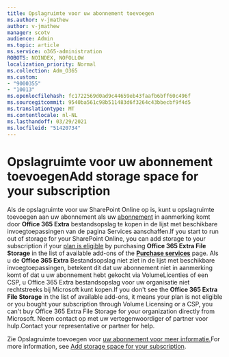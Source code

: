 ```yaml
---
title: Opslagruimte voor uw abonnement toevoegen
ms.author: v-jmathew
author: v-jmathew
manager: scotv
audience: Admin
ms.topic: article
ms.service: o365-administration
ROBOTS: NOINDEX, NOFOLLOW
localization_priority: Normal
ms.collection: Adm_O365
ms.custom:
- "9000355"
- "10013"
ms.openlocfilehash: fc1722569d0ad9c44659eb43faafb6bff60c496f
ms.sourcegitcommit: 9540ba561c98b511483d6f3264c43bbecbf9f4d5
ms.translationtype: MT
ms.contentlocale: nl-NL
ms.lasthandoff: 03/29/2021
ms.locfileid: "51420734"
---
```

# <a name="add-storage-space-for-your-subscription"></a><span data-ttu-id="c08ab-102">Opslagruimte voor uw abonnement toevoegen</span><span class="sxs-lookup"><span data-stu-id="c08ab-102">Add storage space for your subscription</span></span>

<span data-ttu-id="c08ab-103">Als de opslagruimte voor uw SharePoint Online op is, kunt u opslagruimte toevoegen aan uw abonnement als uw [abonnement](https://docs.microsoft.com/microsoft-365/commerce/add-storage-space) in aanmerking komt **[](https://go.microsoft.com/fwlink/p/?linkid=868433)** door **Office 365 Extra** bestandsopslag te kopen in de lijst met beschikbare invoegtoepassingen van de pagina Services aanschaffen.</span><span class="sxs-lookup"><span data-stu-id="c08ab-103">If you start to run out of storage for your SharePoint Online, you can add storage to your subscription if your [plan is eligible](https://docs.microsoft.com/microsoft-365/commerce/add-storage-space) by purchasing **Office 365 Extra File Storage** in the list of available add-ons of the **[Purchase services](https://go.microsoft.com/fwlink/p/?linkid=868433)** page.</span></span> <span data-ttu-id="c08ab-104">Als u de **Office 365 Extra** Bestandsopslag niet ziet in de lijst met beschikbare invoegtoepassingen, betekent dit dat uw abonnement niet in aanmerking komt of dat u uw abonnement hebt gekocht via VolumeLicenties of een CSP, u Office 365 Extra bestandsopslag voor uw organisatie niet rechtstreeks bij Microsoft kunt kopen.</span><span class="sxs-lookup"><span data-stu-id="c08ab-104">If you don't see the **Office 365 Extra File Storage** in the list of available add-ons, it means your plan is not eligible or you bought your subscription through Volume Licensing or a CSP, you can't buy Office 365 Extra File Storage for your organization directly from Microsoft.</span></span> <span data-ttu-id="c08ab-105">Neem contact op met uw vertegenwoordiger of partner voor hulp.</span><span class="sxs-lookup"><span data-stu-id="c08ab-105">Contact your representative or partner for help.</span></span>

<span data-ttu-id="c08ab-106">Zie Opslagruimte toevoegen voor [uw abonnement voor meer informatie.](https://docs.microsoft.com/microsoft-365/commerce/add-storage-space)</span><span class="sxs-lookup"><span data-stu-id="c08ab-106">For more information, see [Add storage space for your subscription](https://docs.microsoft.com/microsoft-365/commerce/add-storage-space).</span></span>
